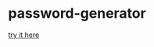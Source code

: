 password-generator
==================

[try it here](http://dglittle.github.com/password-generator)

